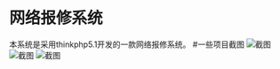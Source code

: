 # 网络报修系统
本系统是采用thinkphp5.1开发的一款网络报修系统。
#一些项目截图
![截图](https://github.com/cnlh/ehangda/raw/master/screenshot/1.png)
![截图](https://github.com/cnlh/ehangda/raw/master/screenshot/2.png)
![截图](https://github.com/cnlh/ehangda/raw/master/screenshot/3.png)
